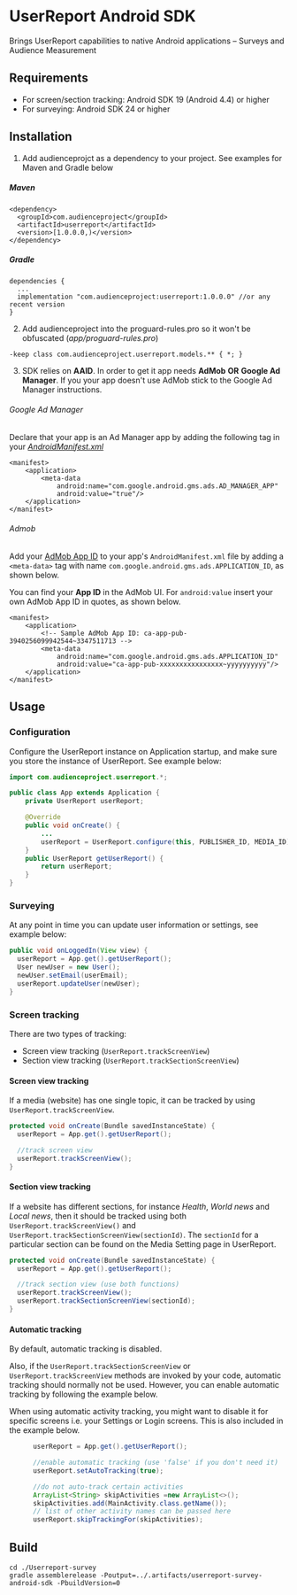 # UserReport Android SDK

Brings UserReport capabilities to native Android applications – Surveys and Audience Measurement

## Requirements

- For screen/section tracking: Android SDK 19 (Android 4.4) or higher
- For surveying: Android SDK 24 or higher

## Installation
1. Add audienceprojct as a dependency to your project. See examples for Maven and Gradle below

##### Maven
```
<dependency>
  <groupId>com.audienceproject</groupId>
  <artifactId>userreport</artifactId>
  <version>[1.0.0.0,)</version>
</dependency>
```

##### Gradle
```
dependencies {
  ...
  implementation "com.audienceproject:userreport:1.0.0.0" //or any recent version
}
```

2. Add audienceproject into the proguard-rules.pro so it won't be obfuscated (*app/proguard-rules.pro*)
```
-keep class com.audienceproject.userreport.models.** { *; }
```
3. SDK relies on **AAID**. In order to get it app needs **AdMob** **OR** **Google Ad Manager**. If you your app doesn't use AdMob stick to the Google Ad Manager instructions. 


###### Google Ad Manager
Declare that your app is an Ad Manager app by adding the following <meta-data> tag in your [*AndroidManifest.xml*](https://developers.google.com/ad-manager/mobile-ads-sdk/android/quick-start#update_your_androidmanifestxml)

```
<manifest>
    <application>
        <meta-data
            android:name="com.google.android.gms.ads.AD_MANAGER_APP"
            android:value="true"/>
    </application>
</manifest>
```


###### Admob
Add your [AdMob App ID](https://support.google.com/admob/answer/7356431) to your app's `AndroidManifest.xml` file by adding a `<meta-data>` tag with name `com.google.android.gms.ads.APPLICATION_ID`, as shown below.

You can find your **App ID** in the AdMob UI. For `android:value` insert your own AdMob App ID in quotes, as shown below.

```
<manifest>
    <application>
        <!-- Sample AdMob App ID: ca-app-pub-3940256099942544~3347511713 -->
        <meta-data
            android:name="com.google.android.gms.ads.APPLICATION_ID"
            android:value="ca-app-pub-xxxxxxxxxxxxxxxx~yyyyyyyyyy"/>
    </application>
</manifest>
``` 

## Usage

### Configuration
Configure the UserReport instance on Application startup, and make sure you store the instance of UserReport. See example below:

```Java
import com.audienceproject.userreport.*;

public class App extends Application {
    private UserReport userReport;

    @Override
    public void onCreate() {
        ...
        userReport = UserReport.configure(this, PUBLISHER_ID, MEDIA_ID);
    }
    public UserReport getUserReport() {
        return userReport;
    }
}

```

### Surveying
At any point in time you can update user information or settings, see example below:
```Java
public void onLoggedIn(View view) {
  userReport = App.get().getUserReport();
  User newUser = new User();
  newUser.setEmail(userEmail);
  userReport.updateUser(newUser);
}
```

### Screen tracking
There are two types of tracking:
  - Screen view tracking (`UserReport.trackScreenView`)
  - Section view tracking (`UserReport.trackSectionScreenView`)

#### Screen view tracking
If a media (website) has one single topic, it can be tracked by using `UserReport.trackScreenView`.

```Java
protected void onCreate(Bundle savedInstanceState) {
  userReport = App.get().getUserReport();

  //track screen view
  userReport.trackScreenView();
}
```

#### Section view tracking
If a website has different sections, for instance *Health*, *World news* and *Local news*, then it should be tracked using both `UserReport.trackScreenView()` and `UserReport.trackSectionScreenView(sectionId)`. The `sectionId` for a particular section can be found on the Media Setting page in UserReport.

```Java
protected void onCreate(Bundle savedInstanceState) {
  userReport = App.get().getUserReport();

  //track section view (use both functions)
  userReport.trackScreenView();
  userReport.trackSectionScreenView(sectionId);
}
```

#### Automatic tracking
By default, automatic tracking is disabled.

Also, if the `UserReport.trackSectionScreenView` or `UserReport.trackScreenView` methods are invoked by your code, automatic tracking should normally not be used. However, you can enable automatic tracking by following the example below.

When using automatic activity tracking, you might want to disable it for specific screens i.e. your Settings or Login screens. This is also included in the example below.

```Java
      userReport = App.get().getUserReport();

      //enable automatic tracking (use 'false' if you don't need it)
      userReport.setAutoTracking(true);

      //do not auto-track certain activities
      ArrayList<String> skipActivities =new ArrayList<>();
      skipActivities.add(MainActivity.class.getName());
      // list of other activity names can be passed here
      userReport.skipTrackingFor(skipActivities);
```


## Build

```
cd ./Userreport-survey
gradle assemblerelease -Poutput=../.artifacts/userreport-survey-android-sdk -PbuildVersion=0
```
